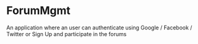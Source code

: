 # ForumMgmt
An application where an user can authenticate using Google / Facebook / Twitter or Sign Up and participate in the forums
